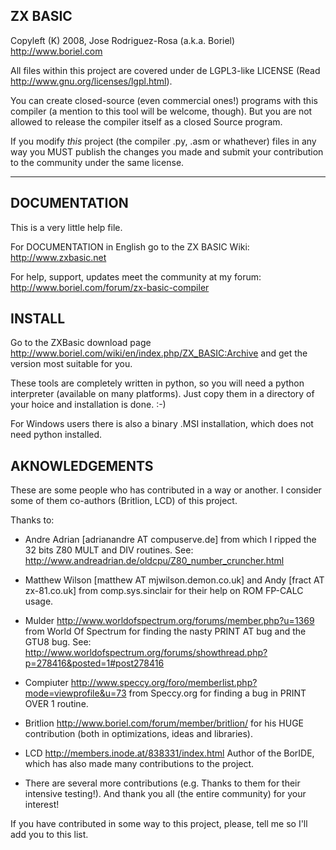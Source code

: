 ZX BASIC
--------

Copyleft (K) 2008, Jose Rodriguez-Rosa (a.k.a. Boriel) <http://www.boriel.com>

All files within this project are covered under de LGPL3-like LICENSE
(Read <http://www.gnu.org/licenses/lgpl.html>). 

You can create closed-source (even commercial ones!) programs with this compiler
(a mention to this tool will be welcome, though). But you are not allowed to 
release the compiler itself as a closed Source program.

If you modify *this* project (the compiler .py, .asm or whathever) files 
in any way you MUST publish the changes you made and submit your contribution
to the community under the same license.

-------------------------

DOCUMENTATION
-------------

This is a very little help file.

For DOCUMENTATION in English go to the ZX BASIC Wiki:
<http://www.zxbasic.net>

For help, support, updates meet the community at my forum:
<http://www.boriel.com/forum/zx-basic-compiler>


INSTALL
-------

Go to the ZXBasic download page <http://www.boriel.com/wiki/en/index.php/ZX_BASIC:Archive>
and get the version most suitable for you. 

These tools are completely written in python, so you will need a python
interpreter (available on many platforms). Just copy them in a directory of your
hoice and installation is done. :-)

For Windows users there is also a binary .MSI installation, which does not need
python installed.


AKNOWLEDGEMENTS
---------------

These are some people who has contributed in a way or another. I consider
some of them co-authors (Britlion, LCD) of this project.

Thanks to:

* Andre Adrian [adrianandre AT compuserve.de] from which I ripped the 32 bits
  Z80 MULT and DIV routines.
  See: <http://www.andreadrian.de/oldcpu/Z80_number_cruncher.html>

* Matthew Wilson [matthew AT mjwilson.demon.co.uk] and 
  Andy [fract AT zx-81.co.uk] from comp.sys.sinclair for their help on ROM FP-CALC usage.

* Mulder <http://www.worldofspectrum.org/forums/member.php?u=1369> from World Of Spectrum
  for finding the nasty PRINT AT bug and the GTU8 bug.
  See: <http://www.worldofspectrum.org/forums/showthread.php?p=278416&posted=1#post278416>

* Compiuter <http://www.speccy.org/foro/memberlist.php?mode=viewprofile&u=73> from
  Speccy.org for finding a bug in PRINT OVER 1 routine.

* Britlion <http://www.boriel.com/forum/member/britlion/>
  for his HUGE contribution (both in optimizations, ideas and libraries).

* LCD <http://members.inode.at/838331/index.html>
  Author of the BorIDE, which has also made many contributions to the project.

* There are several more contributions (e.g. Thanks to them for their intensive testing!). And thank you all
  (the entire community) for your interest!

If you have contributed in some way to this project, please, tell me so I'll add you to this list.


